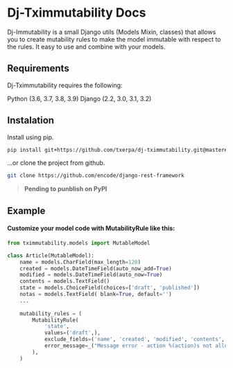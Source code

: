 # Dj-Tximmutability Docs

Dj-Immutability is a small Django utils (Models Mixin, classes) that allows you to create mutability rules to make the model immutable with respect to the rules. It easy to use and combine with your models.

## Requirements
Dj-Tximmutability requires the following:

Python (3.6, 3.7, 3.8, 3.9)
Django (2.2, 3.0, 3.1, 3.2)

## Instalation
Install using pip.

```bash
pip install git+https://github.com/txerpa/dj-tximmutability.git@master#egg=dj-tximmutability
```
...or clone the project from github.
```bash
git clone https://github.com/encode/django-rest-framework
```
> **Pending to punblish on PyPI**


## Example

#### Customize your model code with MutabilityRule like this:

```python
from tximmutability.models import MutableModel

class Article(MutableModel):
    name = models.CharField(max_length=120)
    created = models.DateTimeField(auto_now_add=True)
    modified = models.DateTimeField(auto_now=True)
    contents = models.TextField()
    state = models.ChoiceField(choices=['draft', 'published'])
    notas = models.TextField( blank=True, default='')
    ...
    
    mutability_rules = (
        MutabilityRule(
            'state',
            values=('draft',),
            exclude_fields=('name', 'created', 'modified', 'contents', 'notas'),
            error_message=_("Message error - action %(action)s not allowed."),
        ),
    )
```
